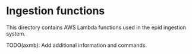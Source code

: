 # Ingestion functions

This directory contains AWS Lambda functions used in the epid ingestion system.

TODO(axmb): Add additional information and commands.